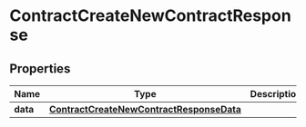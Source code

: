

# ContractCreateNewContractResponse


## Properties

| Name | Type | Description | Notes |
|------------ | ------------- | ------------- | -------------|
|**data** | [**ContractCreateNewContractResponseData**](ContractCreateNewContractResponseData.md) |  |  [optional] |



